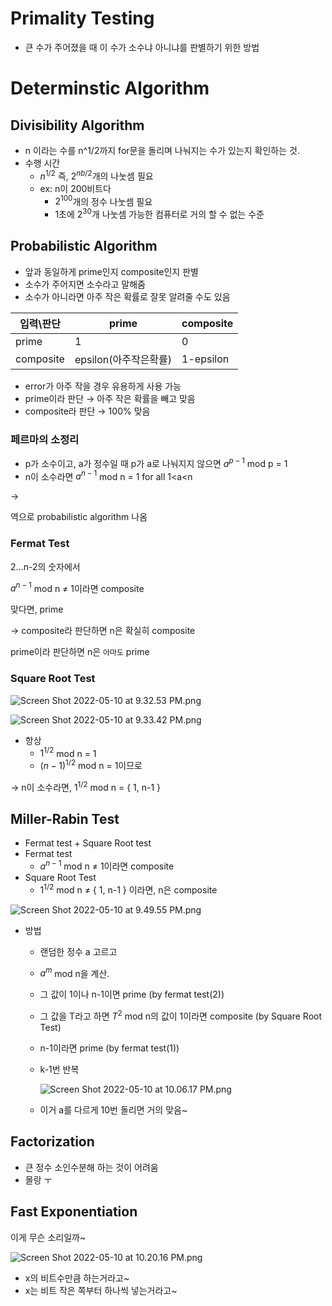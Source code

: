 # Primality Testing

- 큰 수가 주어졌을 때 이 수가 소수냐 아니냐를 판별하기 위한 방법

# Determinstic Algorithm

## Divisibility Algorithm

- n 이라는 수를 n^1/2까지 for문을 돌리며 나눠지는 수가 있는지 확인하는 것.
- 수행 시간
    - $n^{1/2}$ 즉, $2^{nb/2}$개의 나눗셈 필요
    - ex: n이 200비트다
        - $2^{100}$개의 정수 나눗셈 필요
        - 1초에 $2^{30}$개 나눗셈 가능한 컴퓨터로 거의 할 수 없는 수준

## Probabilistic Algorithm

- 앞과 동일하게 prime인지 composite인지 판별
- 소수가 주어지면 소수라고 말해줌
- 소수가 아니라면 아주 작은 확률로 잘못 알려줄 수도 있음

| 입력\판단 | prime | composite |
| --- | --- | --- |
| prime | 1 | 0 |
| composite | epsilon(아주작은확률) | 1-epsilon |
- error가 아주 작을 경우 유용하게 사용 가능
- prime이라 판단 → 아주 작은 확률을 빼고 맞음
- composite라 판단 → 100% 맞음

### 페르마의 소정리

- p가 소수이고, a가 정수일 때 p가 a로 나눠지지 않으면 $a^{p-1}$ mod p = 1
- n이 소수라면 $a^{n-1}$ mod n = 1 for all 1<a<n

→

역으로 probabilistic algorithm 나옴

### Fermat Test

2...n-2의 숫자에서 

$a^{n-1}$ mod n ≠ 1이라면 composite

맞다면, prime

→ composite라 판단하면 n은 확실히 composite

prime이라 판단하면 n은 `아마도` prime

### Square Root Test

![Screen Shot 2022-05-10 at 9.32.53 PM.png](Primality%20Testing%20901ae713613d452791eac0b5ebdb1204/Screen_Shot_2022-05-10_at_9.32.53_PM.png)

![Screen Shot 2022-05-10 at 9.33.42 PM.png](Primality%20Testing%20901ae713613d452791eac0b5ebdb1204/Screen_Shot_2022-05-10_at_9.33.42_PM.png)

- 항상
    - $1^{1/2}$ mod n = 1
    - $(n-1)^{1/2}$ mod n = 1이므로

→ n이 소수라면, $1^{1/2}$ mod n = { 1, n-1 }

## Miller-Rabin Test

- Fermat test + Square Root test
- Fermat test
    - $a^{n-1}$ mod n ≠ 1이라면 composite
- Square Root Test
    - $1^{1/2}$ mod n ≠ { 1, n-1 } 이라면, n은 composite

![Screen Shot 2022-05-10 at 9.49.55 PM.png](Primality%20Testing%20901ae713613d452791eac0b5ebdb1204/Screen_Shot_2022-05-10_at_9.49.55_PM.png)

- 방법
    - 랜덤한 정수 a 고르고
    - $a^{m}$ mod n을 계산.
    - 그 값이 1이나 n-1이면 prime (by fermat test(2))
    - 그 값을 T라고 하면 $T^2$ mod n의 값이 1이라면 composite (by Square Root Test)
    - n-1이라면 prime (by fermat test(1))
    - k-1번 반복
        
        ![Screen Shot 2022-05-10 at 10.06.17 PM.png](Primality%20Testing%20901ae713613d452791eac0b5ebdb1204/Screen_Shot_2022-05-10_at_10.06.17_PM.png)
        
    - 이거 a를 다르게 10번 돌리면 거의 맞음~
    

## Factorization

- 큰 정수 소인수분해 하는 것이 어려움
- 몰랑 ㅜ

## Fast Exponentiation

이게 무슨 소리일까~

![Screen Shot 2022-05-10 at 10.20.16 PM.png](Primality%20Testing%20901ae713613d452791eac0b5ebdb1204/Screen_Shot_2022-05-10_at_10.20.16_PM.png)

- x의 비트수만큼 하는거라고~
- x는 비트 작은 쪽부터 하나씩 넣는거라고~